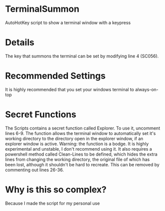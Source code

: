 # TerminalSummon
AutoHotKey script to show a terminal window with a keypress

# Details
The key that summons the terminal can be set by modifying line 4 (SC056). 

# Recommended Settings
It is highly recommended that you set your windows terminal to always-on-top

# Secret Functions
The Scripts contains a secret function called Explorer. To use it, uncomment lines 6-9.
The function allows the terminal window to automatically set it's working directory to the directory open in the explorer window, if an explorer window is active.
Warning: the function is a bodge. It is highly experimental and unstable, I don't recommend using it. It also requires a powershell method called Clean-Lines to be defined, which hides the extra lines from changing the working directory, the original file of which has been lost,
although it shouldn't be hard to recreate.
This can be removed by commenting out lines 26-36.

# Why is this so complex?
Because I made the script for my personal use
